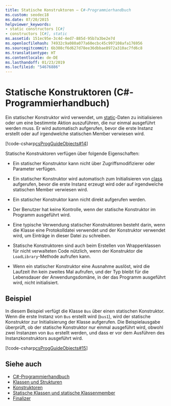 ```yaml
---
title: Statische Konstruktoren – C#-Programmierhandbuch
ms.custom: seodec18
ms.date: 07/20/2015
helpviewer_keywords:
- static constructors [C#]
- constructors [C#], static
ms.assetid: 151ec95e-3c4d-4ed7-885d-95b7a3be2e7d
ms.openlocfilehash: 74932c9a080a077a60ecbc45c997108afa176956
ms.sourcegitcommit: 6b308cf6d627d78ee36dbbae8972a310ac7fd6c8
ms.translationtype: HT
ms.contentlocale: de-DE
ms.lasthandoff: 01/23/2019
ms.locfileid: "54676886"
---
```

# <a name="static-constructors-c-programming-guide"></a>Statische Konstruktoren (C#-Programmierhandbuch)
Ein statischer Konstruktor wird verwendet, um [static](../../../csharp/language-reference/keywords/static.md)-Daten zu initialisieren oder um eine bestimmte Aktion auszuführen, die nur einmal ausgeführt werden muss. Er wird automatisch aufgerufen, bevor die erste Instanz erstellt oder auf irgendwelche statischen Member verwiesen wird.  
  
 [!code-csharp[csProgGuideObjects#14](../../../csharp/programming-guide/classes-and-structs/codesnippet/CSharp/static-constructors_1.cs)]  
  
 Statische Konstruktoren verfügen über folgende Eigenschaften:  
  
-   Ein statischer Konstruktor kann nicht über Zugriffsmodifizierer oder Parameter verfügen.  
  
-   Ein statischer Konstruktor wird automatisch zum Initialisieren von [class](../../../csharp/language-reference/keywords/class.md) aufgerufen, bevor die erste Instanz erzeugt wird oder auf irgendwelche statischen Member verwiesen wird.  
  
-   Ein statischer Konstruktor kann nicht direkt aufgerufen werden.  
  
-   Der Benutzer hat keine Kontrolle, wenn der statische Konstruktor im Programm ausgeführt wird.  
  
-   Eine typische Verwendung statischer Konstruktoren besteht darin, wenn die Klasse eine Protokolldatei verwendet und der Konstruktor verwendet wird, um Einträge in dieser Datei zu schreiben.  
  
-   Statische Konstruktoren sind auch beim Erstellen von Wrapperklassen für nicht verwalteten Code nützlich, wenn der Konstruktor die `LoadLibrary`-Methode aufrufen kann.  
  
-   Wenn ein statischer Konstruktor eine Ausnahme auslöst, wird die Laufzeit ihn kein zweites Mal aufrufen, und der Typ bleibt für die Lebensdauer der Anwendungsdomäne, in der das Programm ausgeführt wird, nicht initialisiert.  
  
## <a name="example"></a>Beispiel  
 In diesem Beispiel verfügt die Klasse `Bus` über einen statischen Konstruktor. Wenn die erste Instanz von `Bus` erstellt wird (`bus1`), wird der statische Konstruktor zur Initialisierung der Klasse aufgerufen. Die Beispielausgabe überprüft, ob der statische Konstruktor nur einmal ausgeführt wird, obwohl zwei Instanzen von `Bus` erstellt werden, und dass er vor dem Ausführen des Instanzkonstruktors ausgeführt wird.  
  
 [!code-csharp[csProgGuideObjects#15](../../../csharp/programming-guide/classes-and-structs/codesnippet/CSharp/static-constructors_2.cs)]  
  
## <a name="see-also"></a>Siehe auch

- [C#-Programmierhandbuch](../../../csharp/programming-guide/index.md)
- [Klassen und Strukturen](../../../csharp/programming-guide/classes-and-structs/index.md)
- [Konstruktoren](../../../csharp/programming-guide/classes-and-structs/constructors.md)
- [Statische Klassen und statische Klassenmember](../../../csharp/programming-guide/classes-and-structs/static-classes-and-static-class-members.md)
- [Finalizer](../../../csharp/programming-guide/classes-and-structs/destructors.md)
